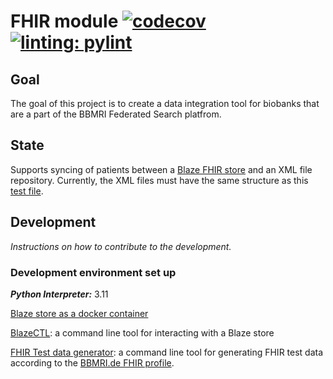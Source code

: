 # FHIR module [![codecov](https://codecov.io/gh/BBMRI-cz/fhir-module/branch/master/graph/badge.svg?token=3eklJNhIS5)](https://codecov.io/gh/BBMRI-cz/fhir-module) [![linting: pylint](https://img.shields.io/badge/linting-pylint-yellowgreen)](https://github.com/pylint-dev/pylint)
## Goal
The goal of this project is to create a data integration tool for biobanks that are a part of the BBMRI Federated Search platfrom.
## State
Supports syncing of patients between a [Blaze FHIR store](https://github.com/samply/blaze) and an XML file repository. Currently, the XML files must have the same structure as this [test file](./test/xml_data/MMCI_1.xml).
## Development
_Instructions on how to contribute to the development._

### Development environment set up
_**Python Interpreter:**_ 3.11

[Blaze store as a docker container](https://github.com/samply/blaze#docker)

[BlazeCTL](https://github.com/samply/blazectl): a command line tool for interacting with a Blaze store

[FHIR Test data generator](https://github.com/samply/bbmri-fhir-gen): a command line tool for generating FHIR test data according to the [BBMRI.de FHIR profile](https://simplifier.net/bbmri.de).